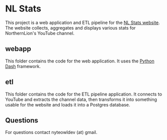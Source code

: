# NL Stats
This project is a web application and ETL pipeline for the [NL Stats website](https://nlstats.com).  The
website collects, aggregates and displays various stats for NorthernLion's YouTube
channel.

## webapp
This folder contains the code for the web application.  It uses the
[Python Dash](https://dash.plotly.com/introduction) framework.

## etl
This folder contains the code for the ETL pipeline application.  It connects to YouTube
and extracts the channel data, then transforms it into something usable for the website
and loads it into a Postgres database.

## Questions
For questions contact nyteowldev (at) gmail.

